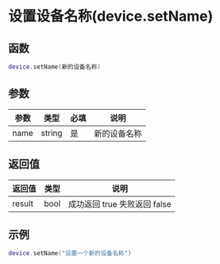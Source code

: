 # 设置设备名称(device.setName)

## 函数

```lua
device.setName(新的设备名称)
```

## 参数

| 参数   | 类型     | 必填 | 说明     |
| ---- | ------ | -- | ------ |
| name | string | 是  | 新的设备名称 |

## 返回值

| 返回值    | 类型   | 说明                    |
| ------ | ---- | --------------------- |
| result | bool | 成功返回 true  失败返回 false |

## 示例

```lua
device.setName("设置一个新的设备名称")
```

